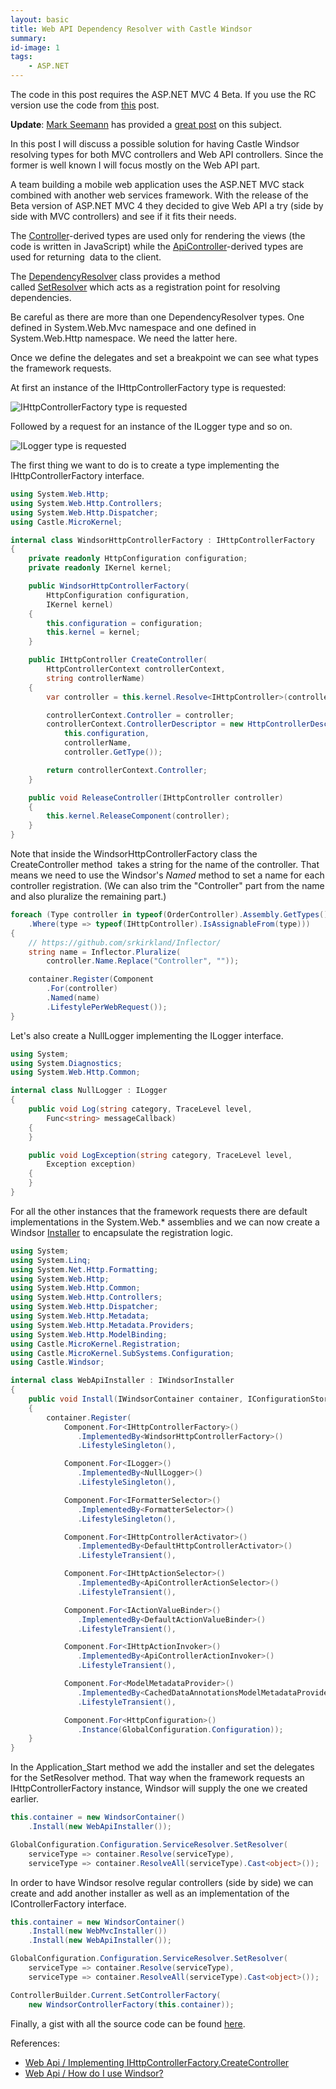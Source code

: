 ```yaml
---
layout: basic
title: Web API Dependency Resolver with Castle Windsor
summary:
id-image: 1
tags:
    - ASP.NET
---
```


<p class="message">The code in this post requires the ASP.NET MVC 4 Beta. If you use the RC version use the code from <a href="http://nikosbaxevanis.com/2012/06/04/using-the-web-api-dependency-resolver-with-castle-windsor-part-2/">this</a> post.</p>

**Update**: [Mark Seemann](http://blog.ploeh.dk) has provided a [great post](http://blog.ploeh.dk/2012/03/20/RobustDIWithTheASPNETWebAPI.aspx) on this subject.

<p>In this post I will discuss a possible solution for having Castle Windsor resolving types for both MVC controllers and Web API controllers. Since the former is well known I will focus mostly on the Web API part.</p>
<p>A team building a mobile web application uses the&nbsp;ASP.NET&nbsp;MVC stack combined with another web services framework. With the release of the Beta version of&nbsp;ASP.NET&nbsp;MVC 4 they decided to give Web API a try (side by side with MVC controllers) and see if it fits their needs.</p>
<p>The&nbsp;<a href="http://msdn.microsoft.com/en-us/library/system.web.mvc.controller.aspx" target="_blank">Controller</a>-derived types are used only for rendering the views (the code is written in JavaScript) while the&nbsp;<a href="http://msdn.microsoft.com/en-us/library/system.web.http.apicontroller(v=vs.108).aspx" target="_blank">ApiController</a>-derived types are used for returning &nbsp;data to the client.</p>
<p>The&nbsp;<a href="http://msdn.microsoft.com/en-us/library/system.web.http.services.dependencyresolver(v=vs.108).aspx" target="_blank">DependencyResolver</a>&nbsp;class provides a method called&nbsp;<a href="http://msdn.microsoft.com/en-us/library/hh834083(v=vs.108).aspx" target="_blank">SetResolver</a>&nbsp;which acts as a registration point for resolving dependencies.</p>
<p class="message">Be careful as there are more than one DependencyResolver types. One defined in System.Web.Mvc namespace and one defined in System.Web.Http namespace. We need the latter here.</p>

<p>Once we define the delegates and set a breakpoint we can see what types the framework requests.</p>
<p>At first an instance of the IHttpControllerFactory type is requested:</p>
<p><img src="http://farm9.staticflickr.com/8506/8397459253_439417138a_o.png" alt="IHttpControllerFactory type is requested" /></p>
<p>Followed by a request for an instance of the ILogger type and so on.</p>
<p><img src="http://farm9.staticflickr.com/8073/8398547788_242021568e_o.png" alt="ILogger type is requested" /></p>
<p>The first thing we want to do is to create a type implementing the IHttpControllerFactory interface.</p>

``` csharp
using System.Web.Http;
using System.Web.Http.Controllers;
using System.Web.Http.Dispatcher;
using Castle.MicroKernel;

internal class WindsorHttpControllerFactory : IHttpControllerFactory
{
    private readonly HttpConfiguration configuration;
    private readonly IKernel kernel;

    public WindsorHttpControllerFactory(
        HttpConfiguration configuration,
        IKernel kernel)
    {
        this.configuration = configuration;
        this.kernel = kernel;
    }

    public IHttpController CreateController(
        HttpControllerContext controllerContext,
        string controllerName)
    {
        var controller = this.kernel.Resolve<IHttpController>(controllerName);

        controllerContext.Controller = controller;
        controllerContext.ControllerDescriptor = new HttpControllerDescriptor(
            this.configuration,
            controllerName,
            controller.GetType());

        return controllerContext.Controller;
    }

    public void ReleaseController(IHttpController controller)
    {
        this.kernel.ReleaseComponent(controller);
    }
}
```

<p>Note that inside the WindsorHttpControllerFactory class the CreateController method&nbsp;&nbsp;takes a string for the name of the controller. That means we need to use the Windsor's&nbsp;<em>Named&nbsp;</em>method to set a name for each controller registration. (We can also trim the "Controller" part from the name and also pluralize the remaining part.)</p>

``` csharp
foreach (Type controller in typeof(OrderController).Assembly.GetTypes()
    .Where(type => typeof(IHttpController).IsAssignableFrom(type)))
{
    // https://github.com/srkirkland/Inflector/
    string name = Inflector.Pluralize(
        controller.Name.Replace("Controller", ""));

    container.Register(Component
        .For(controller)
        .Named(name)
        .LifestylePerWebRequest());
}
```

<p>Let's also create a NullLogger implementing the ILogger interface.</p>

``` csharp
using System;
using System.Diagnostics;
using System.Web.Http.Common;

internal class NullLogger : ILogger
{
    public void Log(string category, TraceLevel level,
        Func<string> messageCallback)
    {
    }

    public void LogException(string category, TraceLevel level,
        Exception exception)
    {
    }
}
```

<p>For all the other instances that the framework requests there are default implementations in the System.Web.* assemblies and we can now create a Windsor&nbsp;<a href="http://stw.castleproject.org/Default.aspx?Page=Installers&amp;NS=Windsor&amp;AspxAutoDetectCookieSupport=1" target="_blank">Installer</a>&nbsp;to encapsulate the registration logic.</p>

``` csharp
using System;
using System.Linq;
using System.Net.Http.Formatting;
using System.Web.Http;
using System.Web.Http.Common;
using System.Web.Http.Controllers;
using System.Web.Http.Dispatcher;
using System.Web.Http.Metadata;
using System.Web.Http.Metadata.Providers;
using System.Web.Http.ModelBinding;
using Castle.MicroKernel.Registration;
using Castle.MicroKernel.SubSystems.Configuration;
using Castle.Windsor;

internal class WebApiInstaller : IWindsorInstaller
{
    public void Install(IWindsorContainer container, IConfigurationStore store)
    {
        container.Register(
            Component.For<IHttpControllerFactory>()
               .ImplementedBy<WindsorHttpControllerFactory>()
               .LifestyleSingleton(),

            Component.For<ILogger>()
               .ImplementedBy<NullLogger>()
               .LifestyleSingleton(),

            Component.For<IFormatterSelector>()
               .ImplementedBy<FormatterSelector>()
               .LifestyleSingleton(),

            Component.For<IHttpControllerActivator>()
               .ImplementedBy<DefaultHttpControllerActivator>()
               .LifestyleTransient(),

            Component.For<IHttpActionSelector>()
               .ImplementedBy<ApiControllerActionSelector>()
               .LifestyleTransient(),

            Component.For<IActionValueBinder>()
               .ImplementedBy<DefaultActionValueBinder>()
               .LifestyleTransient(),

            Component.For<IHttpActionInvoker>()
               .ImplementedBy<ApiControllerActionInvoker>()
               .LifestyleTransient(),

            Component.For<ModelMetadataProvider>()
               .ImplementedBy<CachedDataAnnotationsModelMetadataProvider>()
               .LifestyleTransient(),

            Component.For<HttpConfiguration>()
               .Instance(GlobalConfiguration.Configuration));
    }
}
```

<p>In the&nbsp;Application_Start method we add the installer and set the delegates for the SetResolver method. That way when the framework requests an IHttpControllerFactory instance, Windsor will supply the one we created earlier.</p>

``` csharp
this.container = new WindsorContainer()
    .Install(new WebApiInstaller());

GlobalConfiguration.Configuration.ServiceResolver.SetResolver(
    serviceType => container.Resolve(serviceType),
    serviceType => container.ResolveAll(serviceType).Cast<object>());
```

<p>In order to have Windsor resolve regular controllers (side by side) we can create and add another installer as well as an implementation of the IControllerFactory interface.</p>

``` csharp
this.container = new WindsorContainer()
    .Install(new WebMvcInstaller())
    .Install(new WebApiInstaller());

GlobalConfiguration.Configuration.ServiceResolver.SetResolver(
    serviceType => container.Resolve(serviceType),
    serviceType => container.ResolveAll(serviceType).Cast<object>());

ControllerBuilder.Current.SetControllerFactory(
    new WindsorControllerFactory(this.container));
```

<p>Finally, a&nbsp;gist with all the source code can be found <a href="https://gist.github.com/2044349" target="_blank">here</a>.</p>
<p>References:</p>
<ul>
  <li><a href="http://forums.asp.net/t/1770736.aspx/" target="_blank">Web Api / Implementing IHttpControllerFactory.CreateController</a></li>
  <li><a href="http://forums.asp.net/t/1772519.aspx/" target="_blank">Web Api /&nbsp;How do I use Windsor?</a></li>
</ul>
